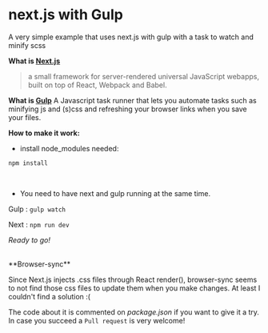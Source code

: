 # next.js with Gulp
A very simple example that uses next.js with gulp with a task to watch and minify scss

**What is [Next.js](https://zeit.co/blog/next)**
> a small framework for server-rendered universal JavaScript webapps, built on top of React, Webpack and Babel.

**What is [Gulp](gulpjs.com)**
A Javascript task runner that lets you automate tasks such as minifying js and (s)css and refreshing your browser links when you save your files.

**How to make it work:**

- install node_modules needed:

`npm install`

<br>

- You need to have next and gulp running at the same time.

Gulp : `gulp watch`

Next : `npm run dev`

_Ready to go!_

<br>
**Browser-sync**

Since Next.js injects .css files through React render(), browser-sync seems to not find those css files to update them when you make changes. At least I couldn't find a solution :(

The code about it is commented on _package.json_ if you want to give it a try. In case you succeed a `Pull request` is very welcome!
